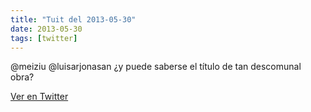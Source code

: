 ```yaml
---
title: "Tuit del 2013-05-30"
date: 2013-05-30
tags: [twitter]
---
```


@meiziu @luisarjonasan ¿y puede saberse el título de tan descomunal obra?



[Ver en Twitter](https://twitter.com/i/web/status/340103020492759040)
